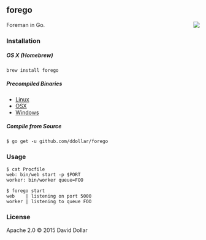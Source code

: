 ## forego

<div style="float:right">
  <a href="https://travis-ci.org/ddollar/forego">
    <img src="https://travis-ci.org/ddollar/forego.svg?branch=master">
  </a>
</div>

Foreman in Go.

### Installation

##### OS X (Homebrew)

    brew install forego

##### Precompiled Binaries

* [Linux](https://godist.herokuapp.com/projects/ddollar/forego/releases/current/linux-amd64/forego)
* [OSX](https://godist.herokuapp.com/projects/ddollar/forego/releases/current/darwin-amd64/forego)
* [Windows](https://godist.herokuapp.com/projects/ddollar/forego/releases/current/windows-amd64/forego.exe)

##### Compile from Source

    $ go get -u github.com/ddollar/forego

### Usage

    $ cat Procfile
    web: bin/web start -p $PORT
    worker: bin/worker queue=FOO

    $ forego start
    web    | listening on port 5000
    worker | listening to queue FOO

### License

Apache 2.0 &copy; 2015 David Dollar
